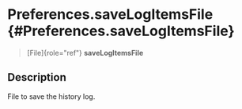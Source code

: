 Preferences.saveLogItemsFile {#Preferences.saveLogItemsFile}
============================

> [File]{role="ref"} **saveLogItemsFile**

Description
-----------

File to save the history log.
